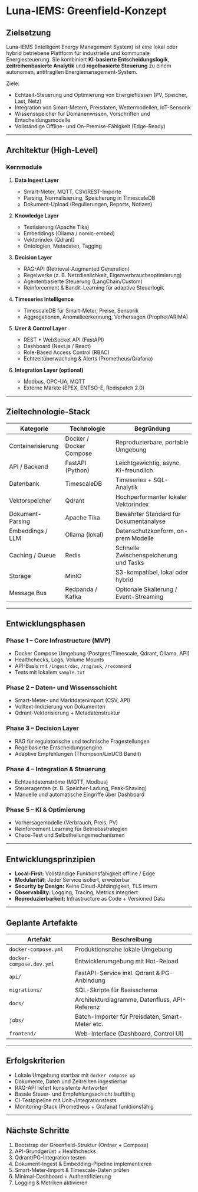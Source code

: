 # Luna-IEMS: Greenfield-Konzept

## Zielsetzung

Luna-IEMS (Intelligent Energy Management System) ist eine lokal oder hybrid betriebene Plattform für industrielle und kommunale Energiesteuerung. Sie kombiniert **KI-basierte Entscheidungslogik**, **zeitreihenbasierte Analytik** und **regelbasierte Steuerung** zu einem autonomen, antifragilen Energiemanagement-System.

Ziele:
- Echtzeit-Steuerung und Optimierung von Energieflüssen (PV, Speicher, Last, Netz)
- Integration von Smart-Metern, Preisdaten, Wettermodellen, IoT-Sensorik
- Wissensspeicher für Domänenwissen, Vorschriften und Entscheidungsmodelle
- Vollständige Offline- und On-Premise-Fähigkeit (Edge-Ready)

---

## Architektur (High-Level)

### Kernmodule
1. **Data Ingest Layer**
   - Smart-Meter, MQTT, CSV/REST-Importe
   - Parsing, Normalisierung, Speicherung in TimescaleDB
   - Dokument-Upload (Regulierungen, Reports, Notizen)

2. **Knowledge Layer**
   - Textisierung (Apache Tika)
   - Embeddings (Ollama / nomic-embed)
   - Vektorindex (Qdrant)
   - Ontologien, Metadaten, Tagging

3. **Decision Layer**
   - RAG-API (Retrieval-Augmented Generation)
   - Regelwerke (z. B. Netzdienlichkeit, Eigenverbrauchsoptimierung)
   - Agentenbasierte Steuerung (LangChain/Custom)
   - Reinforcement & Bandit-Learning für adaptive Steuerlogik

4. **Timeseries Intelligence**
   - TimescaleDB für Smart-Meter, Preise, Sensorik
   - Aggregationen, Anomalieerkennung, Vorhersagen (Prophet/ARIMA)

5. **User & Control Layer**
   - REST + WebSocket API (FastAPI)
   - Dashboard (Next.js / React)
   - Role-Based Access Control (RBAC)
   - Echtzeitüberwachung & Alerts (Prometheus/Grafana)

6. **Integration Layer (optional)**
   - Modbus, OPC-UA, MQTT
   - Externe Märkte (EPEX, ENTSO-E, Redispatch 2.0)

---

## Zieltechnologie-Stack

| Kategorie | Technologie | Begründung |
|------------|--------------|-------------|
| Containerisierung | Docker / Docker Compose | Reproduzierbare, portable Umgebung |
| API / Backend | FastAPI (Python) | Leichtgewichtig, async, KI-freundlich |
| Datenbank | TimescaleDB | Timeseries + SQL-Analytik |
| Vektorspeicher | Qdrant | Hochperformanter lokaler Vektorindex |
| Dokument-Parsing | Apache Tika | Bewährter Standard für Dokumentanalyse |
| Embeddings / LLM | Ollama (lokal) | Datenschutzkonform, on-prem Modelle |
| Caching / Queue | Redis | Schnelle Zwischenspeicherung und Tasks |
| Storage | MinIO | S3-kompatibel, lokal oder hybrid |
| Message Bus | Redpanda / Kafka | Optionale Skalierung / Event-Streaming |

---

## Entwicklungsphasen

### Phase 1 – Core Infrastructure (MVP)
- Docker Compose Umgebung (Postgres/Timescale, Qdrant, Ollama, API)
- Healthchecks, Logs, Volume Mounts
- API-Basis mit `/ingest/doc`, `/rag/ask`, `/recommend`
- Tests mit lokalem `sample.txt`

### Phase 2 – Daten- und Wissensschicht
- Smart-Meter- und Marktdatenimport (CSV, API)
- Volltext-Indizierung von Dokumenten
- Qdrant-Vektorisierung + Metadatenstruktur

### Phase 3 – Decision Layer
- RAG für regulatorische und technische Fragestellungen
- Regelbasierte Entscheidungsengine
- Adaptive Empfehlungen (Thompson/LinUCB Bandit)

### Phase 4 – Integration & Steuerung
- Echtzeitdatenströme (MQTT, Modbus)
- Steueragenten (z. B. Speicher-Ladung, Peak-Shaving)
- Manuelle und automatische Eingriffe über Dashboard

### Phase 5 – KI & Optimierung
- Vorhersagemodelle (Verbrauch, Preis, PV)
- Reinforcement Learning für Betriebsstrategien
- Chaos-Test und Selbstheilungsmechanismen

---

## Entwicklungsprinzipien

- **Local-First:** Vollständige Funktionsfähigkeit offline / Edge
- **Modularität:** Jeder Service isoliert, erweiterbar
- **Security by Design:** Keine Cloud-Abhängigkeit, TLS intern
- **Observability:** Logging, Tracing, Metrics integriert
- **Reproduzierbarkeit:** Infrastructure as Code + Versioned Data

---

## Geplante Artefakte

| Artefakt | Beschreibung |
|-----------|--------------|
| `docker-compose.yml` | Produktionsnahe lokale Umgebung |
| `docker-compose.dev.yml` | Entwicklerumgebung mit Hot-Reload |
| `api/` | FastAPI-Service inkl. Qdrant & PG-Anbindung |
| `migrations/` | SQL-Skripte für Basisschema |
| `docs/` | Architekturdiagramme, Datenfluss, API-Referenz |
| `jobs/` | Batch-Importer für Preisdaten, Smart-Meter etc. |
| `frontend/` | Web-Interface (Dashboard, Control UI) |

---

## Erfolgskriterien

- Lokale Umgebung startbar mit `docker compose up`
- Dokumente, Daten und Zeitreihen ingestierbar
- RAG-API liefert konsistente Antworten
- Basale Steuer- und Empfehlungsschicht lauffähig
- CI-Testpipeline mit Unit-/Integrationstests
- Monitoring-Stack (Prometheus + Grafana) funktionsfähig

---

## Nächste Schritte

1. Bootstrap der Greenfield-Struktur (Ordner + Compose)
2. API-Grundgerüst + Healthchecks
3. Qdrant/PG-Integration testen
4. Dokument-Ingest & Embedding-Pipeline implementieren
5. Smart-Meter-Import & Timescale-Daten prüfen
6. Minimal-Dashboard + Authentifizierung
7. Logging & Metriken aktivieren

